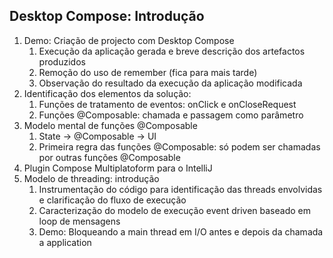 ## Desktop Compose: Introdução
1. Demo: Criação de projecto com Desktop Compose
   1. Execução da aplicação gerada e breve descrição dos artefactos produzidos
   2. Remoção do uso de remember (fica para mais tarde)
   3. Observação do resultado da execução da aplicação modificada
2. Identificação dos elementos da solução:
   1. Funções de tratamento de eventos: onClick e onCloseRequest
   2. Funções @Composable: chamada e passagem como parâmetro
3. Modelo mental de funções @Composable
   1. State -> @Composable -> UI
   2. Primeira regra das funções @Composable: só podem ser chamadas por outras funções @Composable
4. Plugin Compose Multiplatoform para o IntelliJ
5. Modelo de threading: introdução
   1. Instrumentação do código para identificação das threads envolvidas e clarificação do fluxo de execução
   2. Caracterização do modelo de execução event driven baseado em loop de mensagens
   3. Demo: Bloqueando a main thread em I/O antes e depois da chamada a application
